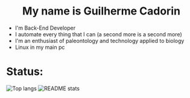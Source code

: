 <h1 align="center">My name is Guilherme Cadorin</h1>

- I'm Back-End Developer
- I automate every thing that I can (a second more is a second more)
- I'm an enthusiast of paleontology and technology applied to biology
- Linux in my main pc

# Status:
 ![Top langs](https://github-readme-stats.vercel.app/api/top-langs?username=gc4d&show_icons=true&theme=transparent&hide_border=true&layout=compact&langs_count=10&size_weight=0.2&count_weight=0.2) ![README stats](https://github-readme-stats.vercel.app/api?username=gc4d&show=reviews&show_icons=true&theme=transparent&hide_border=true)
